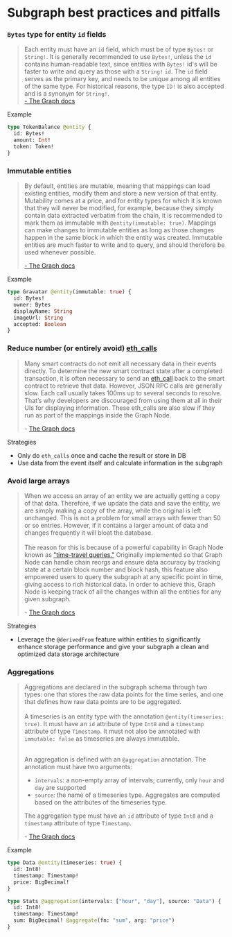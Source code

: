 # Subgraph best practices and pitfalls

### `Bytes` type for entity `id` fields

> Each entity must have an `id` field, which must be of type `Bytes!` or `String!`. It is generally recommended to use `Bytes!`, unless the `id` contains human-readable text, since entities with `Bytes!` id's will be faster to write and query as those with a `String!` `id`. The `id` field serves as the primary key, and needs to be unique among all entities of the same type. For historical reasons, the type `ID!` is also accepted and is a synonym for `String!`. \
> [- The Graph docs](https://thegraph.com/docs/en/developing/creating-a-subgraph/#optional-and-required-fields)

Example

```graphql
type TokenBalance @entity {
  id: Bytes!
  amount: Int!
  token: Token!
}
```

### Immutable entities

> By default, entities are mutable, meaning that mappings can load existing entities, modify them and store a new version of that entity. Mutability comes at a price, and for entity types for which it is known that they will never be modified, for example, because they simply contain data extracted verbatim from the chain, it is recommended to mark them as immutable with `@entity(immutable: true)`. Mappings can make changes to immutable entities as long as those changes happen in the same block in which the entity was created. Immutable entities are much faster to write and to query, and should therefore be used whenever possible.
>
> [- The Graph docs](https://thegraph.com/docs/en/developing/creating-a-subgraph/#optional-and-required-fields)

Example

```graphql
type Gravatar @entity(immutable: true) {
  id: Bytes!
  owner: Bytes
  displayName: String
  imageUrl: String
  accepted: Boolean
}
```

### Reduce number (or entirely avoid) [eth\_calls](https://ethereum.org/en/developers/docs/apis/json-rpc/#eth\_call)

> Many smart contracts do not emit all necessary data in their events directly. To determine the new smart contract state after a completed transaction, it is often necessary to send an [eth\_call](https://ethereum.org/en/developers/docs/apis/json-rpc/#eth\_call) back to the smart contract to retrieve that data. However, JSON RPC calls are generally slow. Each call usually takes 100ms up to several seconds to resolve. That’s why developers are discouraged from using them at all in their UIs for displaying information. These eth\_calls are also slow if they run as part of the mappings inside the Graph Node.
>
> \- [The Graph docs](https://thegraph.com/blog/improve-subgraph-performance-reduce-eth-calls/)

Strategies

* Only do `eth_calls` once and cache the result or store in DB
* Use data from the event itself and calculate information in the subgraph

### Avoid large arrays

> When we access an array of an entity we are actually getting a copy of that data. Therefore, if we update the data and save the entity, we are simply making a copy of the array, while the original is left unchanged. This is not a problem for small arrays with fewer than 50 or so entries. However, if it contains a larger amount of data and changes frequently it will bloat the database.\
> \
> The reason for this is because of a powerful capability in Graph Node known as ["time-travel queries."](https://github.com/graphprotocol/graph-node/pull/1397) Originally implemented so that Graph Node can handle chain reorgs and ensure data accuracy by tracking state at a certain block number and block hash, this feature also empowered users to query the subgraph at any specific point in time, giving access to rich historical data. In order to achieve this, Graph Node is keeping track of all the changes within all the entities for any given subgraph.
>
> \- [The Graph docs](https://thegraph.com/blog/improve-subgraph-performance-avoiding-large-arrays/)

Strategies

* Leverage the `@derivedFrom` feature within entities to significantly enhance storage performance and give your subgraph a clean and optimized data storage architecture

### Aggregations

> Aggregations are declared in the subgraph schema through two types: one that stores the raw data points for the time series, and one that defines how raw data points are to be aggregated.\
> \
> A timeseries is an entity type with the annotation `@entity(timeseries: true)`. It must have an `id` attribute of type `Int8` and a `timestamp` attribute of type `Timestamp`. It must not also be annotated with `immutable: false` as timeseries are always immutable.
>
> \
> An aggregation is defined with an `@aggregation` annotation. The annotation must have two arguments:
>
> * `intervals`: a non-empty array of intervals; currently, only `hour` and `day` are supported
> * `source`: the name of a timeseries type. Aggregates are computed based on the attributes of the timeseries type.
>
> The aggregation type must have an `id` attribute of type `Int8` and a `timestamp` attribute of type `Timestamp`.
>
> \- [The Graph docs](https://github.com/graphprotocol/graph-node/blob/master/docs/aggregations.md)

Example

```graphql
type Data @entity(timeseries: true) {
  id: Int8!
  timestamp: Timestamp!
  price: BigDecimal!
}

type Stats @aggregation(intervals: ["hour", "day"], source: "Data") {
  id: Int8!
  timestamp: Timestamp!
  sum: BigDecimal! @aggregate(fn: "sum", arg: "price")
}
```
